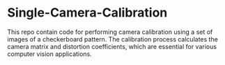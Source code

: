 # Single-Camera-Calibration
This repo contain code for performing camera calibration using a set of images of a checkerboard pattern. The calibration process calculates the camera matrix and distortion coefficients, which are essential for various computer vision applications.
